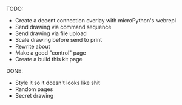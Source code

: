 TODO:

- Create a decent connection overlay with microPython's webrepl
- Send drawing via command sequence
- Send drawing via file upload
- Scale drawing before send to print
- Rewrite about
- Make a good "control" page
- Create a build this kit page


DONE:

- Style it so it doesn't looks like shit
- Random pages
- Secret drawing
